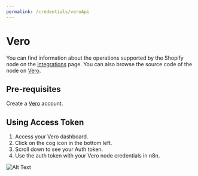```yaml
---
permalink: /credentials/veroApi
---
```


# Vero
You can find information about the operations supported by the Shopify node on the [integrations](https://n8n.io/integrations/n8n-nodes-base.vero) page. You can also browse the source code of the node on [Vero](https://github.com/n8n-io/n8n/tree/master/packages/nodes-base/nodes/Vero).

## Pre-requisites

Create a [Vero](https://getvero.com/) account.

## Using Access Token

1. Access your Vero dashboard.
2. Click on the cog icon in the bottom left.
3. Scroll down to see your Auth token.
4. Use the auth token with your Vero node credentials in n8n.

![Alt Text](https://i.imgur.com/A2FUJRG.gif)










